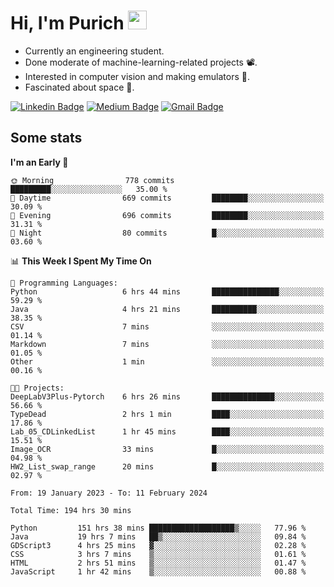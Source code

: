 <h1 align="left">Hi, I'm Purich
<img src="https://media.giphy.com/media/hvRJCLFzcasrR4ia7z/giphy.gif" width="30px"/></h1>

* Currently an engineering student.
* Done moderate of machine-learning-related projects :film_projector:.
* Interested in computer vision and making emulators :space_invader:.
* Fascinated about space :milky_way:.

[![Linkedin Badge](https://img.shields.io/badge/-Purich-blue?style=flat-square&logo=Linkedin&logoColor=white&link=https://www.linkedin.com/in/purich-siritip-16b3b3255/)](https://www.linkedin.com/in/purich-siritip-16b3b3255) [![Medium Badge](https://img.shields.io/badge/-@purich-gray?style=flat-square&labelColor=000000&logo=Medium&link=https://medium.com/@phuritsiritip)](https://medium.com/@phuritsiritip)
[![Gmail Badge](https://img.shields.io/badge/-mark.phurit@gmail.com-c14438?style=flat-square&logo=Gmail&logoColor=white&link=mailto:mark.phurit@gmail.com)](mailto:mark.phurit@gmail.com)

## Some stats

  
  <!--START_SECTION:waka-->
**I'm an Early 🐤** 

```text
🌞 Morning                778 commits         █████████░░░░░░░░░░░░░░░░   35.00 % 
🌆 Daytime                669 commits         ████████░░░░░░░░░░░░░░░░░   30.09 % 
🌃 Evening                696 commits         ████████░░░░░░░░░░░░░░░░░   31.31 % 
🌙 Night                  80 commits          █░░░░░░░░░░░░░░░░░░░░░░░░   03.60 % 
```


📊 **This Week I Spent My Time On** 

```text
💬 Programming Languages: 
Python                   6 hrs 44 mins       ███████████████░░░░░░░░░░   59.29 % 
Java                     4 hrs 21 mins       ██████████░░░░░░░░░░░░░░░   38.35 % 
CSV                      7 mins              ░░░░░░░░░░░░░░░░░░░░░░░░░   01.14 % 
Markdown                 7 mins              ░░░░░░░░░░░░░░░░░░░░░░░░░   01.05 % 
Other                    1 min               ░░░░░░░░░░░░░░░░░░░░░░░░░   00.16 % 

🐱‍💻 Projects: 
DeepLabV3Plus-Pytorch    6 hrs 26 mins       ██████████████░░░░░░░░░░░   56.66 % 
TypeDead                 2 hrs 1 min         ████░░░░░░░░░░░░░░░░░░░░░   17.86 % 
Lab_05_CDLinkedList      1 hr 45 mins        ████░░░░░░░░░░░░░░░░░░░░░   15.51 % 
Image_OCR                33 mins             █░░░░░░░░░░░░░░░░░░░░░░░░   04.98 % 
HW2_List_swap_range      20 mins             █░░░░░░░░░░░░░░░░░░░░░░░░   02.97 % 
```


<!--END_SECTION:waka-->

  <!--START_SECTION:waka-simple-->

```text
From: 19 January 2023 - To: 11 February 2024

Total Time: 194 hrs 30 mins

Python         151 hrs 38 mins ███████████████████▒░░░░░   77.96 %
Java           19 hrs 7 mins   ██▒░░░░░░░░░░░░░░░░░░░░░░   09.84 %
GDScript3      4 hrs 25 mins   ▓░░░░░░░░░░░░░░░░░░░░░░░░   02.28 %
CSS            3 hrs 7 mins    ▒░░░░░░░░░░░░░░░░░░░░░░░░   01.61 %
HTML           2 hrs 51 mins   ▒░░░░░░░░░░░░░░░░░░░░░░░░   01.47 %
JavaScript     1 hr 42 mins    ▒░░░░░░░░░░░░░░░░░░░░░░░░   00.88 %
```

<!--END_SECTION:waka-simple-->

  <!--![Anurag's GitHub stats](https://github-readme-stats.vercel.app/api?username=vikimark&show_icons=true&theme=gruvbox_light)-->
  
<!--
**vikimark/vikimark** is a ✨ _special_ ✨ repository because its `README.md` (this file) appears on your GitHub profile.

Here are some ideas to get you started:

- 🔭 I’m currently working on ...
- 🌱 I’m currently learning ...
- 👯 I’m looking to collaborate on ...
- 🤔 I’m looking for help with ...
- 💬 Ask me about ...
- 📫 How to reach me: ...
- 😄 Pronouns: ...
- ⚡ Fun fact: ...
-->
